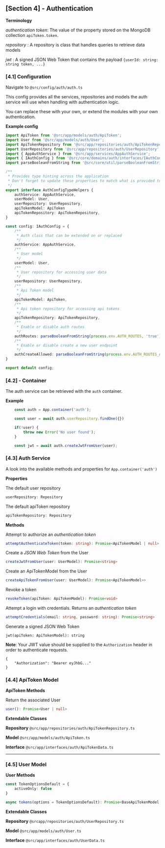 ## [Section 4] - Authentication

**Terminology**

*authentication token*: The value of the property stored on the MongoDB collection `apiToken.token`.

*repository* : A repository is class that handles queries to retrieve data models

*jwt* : A signed JSON Web Token that contains the payload `{userId: string: string token, ...}`

### [4.1] Configuration

Navigate to `@src/config/auth/auth.ts`

This config provides all the services, repositories and models the auth service will use when handling with authentication logic.

You can replace these with your own, or extend the modules with your own authentication.

**Example config**

```ts
import ApiToken from '@src/app/models/auth/ApiToken';
import User from '@src/app/models/auth/User';
import ApiTokenRepository from '@src/app/repositories/auth/ApiTokenRepository';
import UserRepository from '@src/app/repositories/auth/UserRepository';
import { AppAuthService } from '@src/app/services/AppAuthService';
import { IAuthConfig } from '@src/core/domains/auth/interfaces/IAuthConfig';
import parseBooleanFromString from '@src/core/util/parseBooleanFromString';

/**
 * Provides type hinting across the application
 * Don't forget to update these properties to match what is provided to the config.
 */
export interface AuthConfigTypeHelpers {
    authService: AppAuthService,
    userModel: User,
    userRepository: UserRepository,
    apiTokenModel: ApiToken
    apiTokenRepository: ApiTokenRepository,
}

const config: IAuthConfig = {
    /**
     * Auth class that can be extended on or replaced
     */
    authService: AppAuthService,
    /**
     * User model
     */
    userModel: User,
    /**
     * User repository for accessing user data
     */
    userRepository: UserRepository,
    /**
     * Api Token model
     */
    apiTokenModel: ApiToken,
    /**
     * Api token repository for accessing api tokens
     */
    apiTokenRepository: ApiTokenRepository,
    /**
     * Enable or disable auth routes
     */
    authRoutes: parseBooleanFromString(process.env.AUTH_ROUTES, 'true'),
    /**
     * Enable or disable create a new user endpoint
     */
    authCreateAllowed: parseBooleanFromString(process.env.AUTH_ROUTES_ALLOW_CREATE, 'true'),
}

export default config;
```

### [4.2] - Container

The auth service can be retrieved with the `auth` container.

**Example**

```ts
    const auth = App.container('auth');

    const user = await auth.userRepository.findOne({})

    if(!user) {
        throw new Error('No user found');
    }

    const jwt = await auth.createJwtFromUser(user);
```

### [4.3] Auth Service

A look into the available methods and properties for `App.container('auth')`

**Properties**

The default user repository
```ts
userRepository: Repository
```

The default apiToken repository
```ts
apiTokenRepository: Repository
```


**Methods**

Attempt to authorize an *authentication token*

```ts
attemptAuthenticateToken(token: string): Promise<ApiTokenModel | null>
```

Create a *JSON Web Token* from the User

```ts
createJwtFromUser(user: UserModel): Promise<string>
```

Create an ApiTokenModel from the User

```ts
createApiTokenFromUser(user: UserModel): Promise<ApiTokenModel>>
```

Revoke a token

```ts
revokeToken(apiToken: ApiTokenModel): Promise<void>
```

Attempt a login with credentials. Returns an *authentication token*

```ts
attemptCredentials(email: string, password: string): Promise<string>
```

Generate a signed JSON Web Token

    jwt(apiToken: ApiTokenModel): string

**Note**: Your JWT value should be supplied to the `Authorization` header in order to authenticate requests.

    {
        "Authorization": "Bearer eyJhbG..."
    }

### [4.4] ApiToken Model

**ApiToken Methods**

Return the associated User

```ts
user(): Promise<User | null>
```

**Extendable Classes**

**Repository** `@src/app/repositories/auth/ApiTokenRepository.ts`

**Model** `@src/app/models/auth/ApiToken.ts`

**Interface** `@src/app/interfaces/auth/ApiTokenData.ts`



---

### [4.5] User Model

**User Methods**

```ts
const TokenOptionsDefault = {
    activeOnly: false
}

async tokens(options = TokenOptionsDefault): Promise<BaseApiTokenModel[]>
```

**Extendable Classes**

**Repository** `@srcapp/repositories/auth/UserRepository.ts`

**Model** `@src/app/models/auth/User.ts`

**Interface** `@src/app/interfaces/auth/UserData.ts`